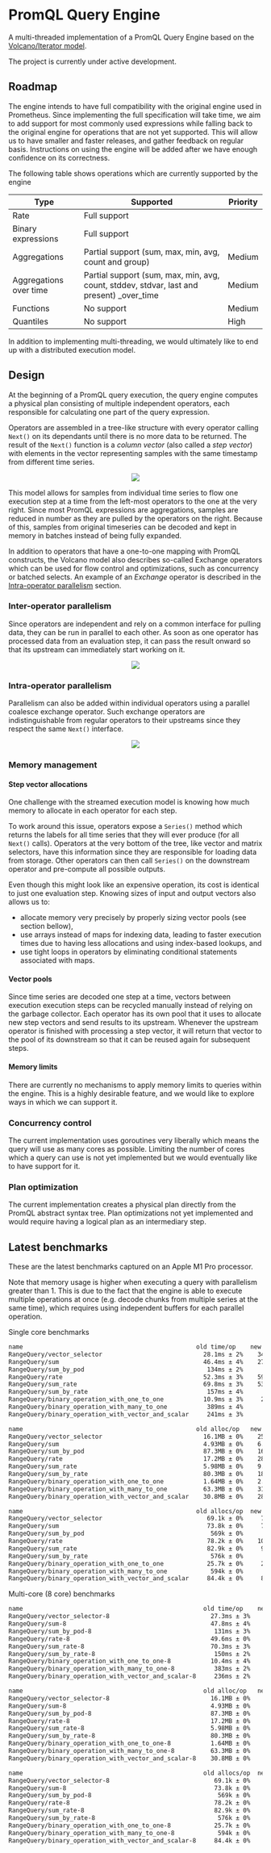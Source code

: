 # PromQL Query Engine

A multi-threaded implementation of a PromQL Query Engine based on the [Volcano/Iterator model](https://paperhub.s3.amazonaws.com/dace52a42c07f7f8348b08dc2b186061.pdf).

The project is currently under active development.

## Roadmap

The engine intends to have full compatibility with the original engine used in Prometheus. Since implementing the full specification will take time, we aim to add support for most commonly used expressions while falling back to the original engine for operations that are not yet supported. This will allow us to have smaller and faster releases, and gather feedback on regular basis. Instructions on using the engine will be added after we have enough confidence on its correctness.

The following table shows operations which are currently supported by the engine

| Type                   | Supported                                                                                | Priority |
|------------------------|------------------------------------------------------------------------------------------|----------|
| Rate                   | Full support                                                                             |          |
| Binary expressions     | Full support                                                                             |          |
| Aggregations           | Partial support (sum, max, min, avg, count and group)                                    | Medium   |
| Aggregations over time | Partial support (sum, max, min, avg, count, stddev, stdvar, last and present) _over_time | Medium   |
| Functions              | No support                                                                               | Medium   |
| Quantiles              | No support                                                                               | High     |

In addition to implementing multi-threading, we would ultimately like to end up with a distributed execution model.

## Design

At the beginning of a PromQL query execution, the query engine computes a physical plan consisting of multiple independent operators, each responsible for calculating one part of the query expression.

Operators are assembled in a tree-like structure with every operator calling `Next()` on its dependants until there is no more data to be returned. The result of the `Next()` function is a *column vector* (also called a *step vector*) with elements in the vector representing samples with the same timestamp from different time series.

<p align="center">
  <img src="./assets/design.png" />
</p>

This model allows for samples from individual time series to flow one execution step at a time from the left-most operators to the one at the very right. Since most PromQL expressions are aggregations, samples are reduced in number as they are pulled by the operators on the right. Because of this, samples from original timeseries can be decoded and kept in memory in batches instead of being fully expanded.

In addition to operators that have a one-to-one mapping with PromQL constructs, the Volcano model also describes so-called Exchange operators which can be used for flow control and optimizations, such as concurrency or batched selects. An example of an *Exchange* operator is described in the [Intra-operator parallelism](#intra-operator-parallelism) section.

### Inter-operator parallelism

Since operators are independent and rely on a common interface for pulling data, they can be run in parallel to each other. As soon as one operator has processed data from an evaluation step, it can pass the result onward so that its upstream can immediately start working on it.

<p align="center">
  <img src="./assets/promql-pipeline.png" />
</p>

### Intra-operator parallelism

Parallelism can also be added within individual operators using a parallel coalesce exchange operator. Such exchange operators are indistinguishable from regular operators to their upstreams since they respect the same `Next()` interface.

<p align="center">
  <img src="./assets/parallel-coalesce.png" />
</p>

### Memory management

#### Step vector allocations

One challenge with the streamed execution model is knowing how much memory to allocate in each operator for each step.

To work around this issue, operators expose a `Series()` method which returns the labels for all time series that they will ever produce (for all `Next()` calls). Operators at the very bottom of the tree, like vector and matrix selectors, have this information since they are responsible for loading data from storage. Other operators can then call `Series()` on the downstream operator and pre-compute all possible outputs.

Even though this might look like an expensive operation, its cost is identical to just one evaluation step. Knowing sizes of input and output vectors also allows us to:
* allocate memory very precisely by properly sizing vector pools (see section bellow),
* use arrays instead of maps for indexing data, leading to faster execution times due to having less allocations and using index-based lookups, and
* use tight loops in operators by eliminating conditional statements associated with maps.

#### Vector pools

Since time series are decoded one step at a time, vectors between execution execution steps can be recycled manually instead of relying on the garbage collector. Each operator has its own pool that it uses to allocate new step vectors and send results to its upstream. Whenever the upstream operator is finished with processing a step vector, it will return that vector to the pool of its downstream so that it can be reused again for subsequent steps.

#### Memory limits

There are currently no mechanisms to apply memory limits to queries within the engine. This is a highly desirable feature, and we would like to explore ways in which we can support it.

### Concurrency control

The current implementation uses goroutines very liberally which means the query will use as many cores as possible. Limiting the number of cores which a query can use is not yet implemented but we would eventually like to have support for it.

### Plan optimization

The current implementation creates a physical plan directly from the PromQL abstract syntax tree. Plan optimizations not yet implemented and would require having a logical plan as an intermediary step.

## Latest benchmarks

These are the latest benchmarks captured on an Apple M1 Pro processor.

Note that memory usage is higher when executing a query with parallelism greater than 1. This is due to the fact that the engine is able to execute multiple operations at once (e.g. decode chunks from multiple series at the same time), which requires using independent buffers for each parallel operation.

Single core benchmarks

```markdown
name                                                old time/op    new time/op    delta
RangeQuery/vector_selector                            28.1ms ± 2%    34.2ms ± 4%  +21.80%  (p=0.000 n=9+10)
RangeQuery/sum                                        46.4ms ± 4%    27.5ms ± 0%  -40.59%  (p=0.000 n=10+10)
RangeQuery/sum_by_pod                                  134ms ± 2%      37ms ± 0%  -72.72%  (p=0.000 n=10+8)
RangeQuery/rate                                       52.3ms ± 3%    59.2ms ± 3%  +13.27%  (p=0.000 n=10+10)
RangeQuery/sum_rate                                   69.8ms ± 3%    53.9ms ± 4%  -22.80%  (p=0.000 n=10+9)
RangeQuery/sum_by_rate                                 157ms ± 4%      62ms ± 4%  -60.23%  (p=0.000 n=10+10)
RangeQuery/binary_operation_with_one_to_one           10.9ms ± 3%     2.4ms ± 4%  -77.58%  (p=0.000 n=10+10)
RangeQuery/binary_operation_with_many_to_one           389ms ± 4%      51ms ± 5%  -86.80%  (p=0.000 n=10+10)
RangeQuery/binary_operation_with_vector_and_scalar     241ms ± 3%      37ms ± 2%  -84.55%  (p=0.000 n=9+10)

name                                                old alloc/op   new alloc/op   delta
RangeQuery/vector_selector                            16.1MB ± 0%    25.7MB ± 0%  +59.23%  (p=0.000 n=10+10)
RangeQuery/sum                                        4.93MB ± 0%    6.93MB ± 0%  +40.64%  (p=0.000 n=8+8)
RangeQuery/sum_by_pod                                 87.3MB ± 0%    16.0MB ± 0%  -81.63%  (p=0.000 n=10+10)
RangeQuery/rate                                       17.2MB ± 0%    28.2MB ± 0%  +63.65%  (p=0.000 n=10+10)
RangeQuery/sum_rate                                   5.98MB ± 0%    9.38MB ± 0%  +56.89%  (p=0.000 n=10+9)
RangeQuery/sum_by_rate                                80.3MB ± 0%    18.4MB ± 0%  -77.11%  (p=0.000 n=10+10)
RangeQuery/binary_operation_with_one_to_one           1.64MB ± 0%    2.83MB ± 0%  +72.80%  (p=0.000 n=9+10)
RangeQuery/binary_operation_with_many_to_one          63.3MB ± 0%    31.4MB ± 0%  -50.39%  (p=0.000 n=10+9)
RangeQuery/binary_operation_with_vector_and_scalar    30.8MB ± 0%    28.6MB ± 0%   -7.15%  (p=0.000 n=10+10)

name                                                old allocs/op  new allocs/op  delta
RangeQuery/vector_selector                             69.1k ± 0%     76.7k ± 0%  +11.02%  (p=0.000 n=10+10)
RangeQuery/sum                                         73.8k ± 0%     71.4k ± 0%   -3.31%  (p=0.000 n=10+9)
RangeQuery/sum_by_pod                                   569k ± 0%      156k ± 0%  -72.49%  (p=0.000 n=10+8)
RangeQuery/rate                                        78.2k ± 0%    103.7k ± 0%  +32.71%  (p=0.000 n=9+10)
RangeQuery/sum_rate                                    82.9k ± 0%     98.4k ± 0%  +18.72%  (p=0.000 n=8+8)
RangeQuery/sum_by_rate                                  576k ± 0%      183k ± 0%  -68.13%  (p=0.000 n=10+10)
RangeQuery/binary_operation_with_one_to_one            25.7k ± 0%     20.7k ± 0%  -19.42%  (p=0.000 n=10+10)
RangeQuery/binary_operation_with_many_to_one            594k ± 0%      126k ± 0%  -78.81%  (p=0.000 n=10+10)
RangeQuery/binary_operation_with_vector_and_scalar     84.4k ± 0%     86.6k ± 0%   +2.68%  (p=0.000 n=10+10)
```

Multi-core (8 core) benchmarks

```markdown
name                                                  old time/op    new time/op    delta
RangeQuery/vector_selector-8                            27.3ms ± 3%    13.7ms ± 3%  -49.94%  (p=0.000 n=10+10)
RangeQuery/sum-8                                        47.8ms ± 4%     8.9ms ± 7%  -81.44%  (p=0.000 n=10+9)
RangeQuery/sum_by_pod-8                                  131ms ± 3%      14ms ± 1%  -89.44%  (p=0.000 n=10+10)
RangeQuery/rate-8                                       49.6ms ± 0%    19.7ms ± 1%  -60.25%  (p=0.000 n=10+9)
RangeQuery/sum_rate-8                                   70.3ms ± 3%    15.1ms ± 1%  -78.52%  (p=0.000 n=9+10)
RangeQuery/sum_by_rate-8                                 150ms ± 2%      20ms ± 0%  -86.53%  (p=0.000 n=10+9)
RangeQuery/binary_operation_with_one_to_one-8           10.4ms ± 4%     1.9ms ± 2%  -82.13%  (p=0.000 n=10+10)
RangeQuery/binary_operation_with_many_to_one-8           383ms ± 2%      25ms ± 2%  -93.50%  (p=0.000 n=10+10)
RangeQuery/binary_operation_with_vector_and_scalar-8     236ms ± 2%      16ms ± 4%  -93.20%  (p=0.000 n=10+10)

name                                                  old alloc/op   new alloc/op   delta
RangeQuery/vector_selector-8                            16.1MB ± 0%    25.8MB ± 0%  +59.52%  (p=0.000 n=10+10)
RangeQuery/sum-8                                        4.93MB ± 0%    7.66MB ± 4%  +55.44%  (p=0.000 n=10+10)
RangeQuery/sum_by_pod-8                                 87.3MB ± 0%    16.8MB ± 0%  -80.73%  (p=0.000 n=10+10)
RangeQuery/rate-8                                       17.2MB ± 0%    28.1MB ± 0%  +63.21%  (p=0.000 n=10+10)
RangeQuery/sum_rate-8                                   5.98MB ± 0%    9.95MB ± 0%  +66.24%  (p=0.000 n=10+10)
RangeQuery/sum_by_rate-8                                80.3MB ± 0%    18.0MB ± 0%  -77.54%  (p=0.000 n=10+10)
RangeQuery/binary_operation_with_one_to_one-8           1.64MB ± 0%    2.61MB ± 1%  +58.84%  (p=0.000 n=10+10)
RangeQuery/binary_operation_with_many_to_one-8          63.3MB ± 0%    32.1MB ± 0%  -49.27%  (p=0.000 n=10+10)
RangeQuery/binary_operation_with_vector_and_scalar-8    30.8MB ± 0%    29.8MB ± 0%   -3.23%  (p=0.000 n=10+10)

name                                                  old allocs/op  new allocs/op  delta
RangeQuery/vector_selector-8                             69.1k ± 0%     79.2k ± 0%  +14.54%  (p=0.000 n=10+10)
RangeQuery/sum-8                                         73.8k ± 0%     73.8k ± 0%   -0.11%  (p=0.014 n=10+10)
RangeQuery/sum_by_pod-8                                   569k ± 0%      159k ± 0%  -71.99%  (p=0.000 n=10+10)
RangeQuery/rate-8                                        78.2k ± 0%    106.1k ± 0%  +35.73%  (p=0.000 n=10+10)
RangeQuery/sum_rate-8                                    82.9k ± 0%    100.7k ± 0%  +21.49%  (p=0.000 n=7+10)
RangeQuery/sum_by_rate-8                                  576k ± 0%      186k ± 0%  -67.73%  (p=0.000 n=10+10)
RangeQuery/binary_operation_with_one_to_one-8            25.7k ± 0%     21.1k ± 0%  -17.71%  (p=0.000 n=10+10)
RangeQuery/binary_operation_with_many_to_one-8            594k ± 0%      131k ± 0%  -77.91%  (p=0.000 n=9+10)
RangeQuery/binary_operation_with_vector_and_scalar-8     84.4k ± 0%     89.5k ± 0%   +6.02%  (p=0.000 n=9+10)
```
